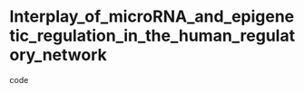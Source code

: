 Interplay_of_microRNA_and_epigenetic_regulation_in_the_human_regulatory_network
===============================================================================

code
